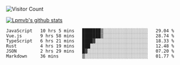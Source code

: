 ![Visitor Count](https://profile-counter.glitch.me/Lpmvb/count.svg)

[![Lpmvb's github stats](https://github-readme-stats.vercel.app/api?username=lpmvb&show_icons=true&title_color=fff&icon_color=79ff97&text_color=9f9f9f&bg_color=151515)](https://github.com/anuraghazra/github-readme-stats)

<!--
Here are some ideas to get you started:

- 🔭 I’m currently working on ...
- 🌱 I’m currently learning ...
- 👯 I’m looking to collaborate on ...
- 🤔 I’m looking for help with ...
- 💬 Ask me about ...
- 📫 How to reach me: ...
- 😄 Pronouns: ...
- ⚡ Fun fact: ...
-->

<!--START_SECTION:waka-->

```text
JavaScript   10 hrs 5 mins   ███████▒░░░░░░░░░░░░░░░░░   29.04 %
Vue.js       9 hrs 58 mins   ███████▒░░░░░░░░░░░░░░░░░   28.74 %
TypeScript   6 hrs 21 mins   ████▓░░░░░░░░░░░░░░░░░░░░   18.33 %
Rust         4 hrs 19 mins   ███░░░░░░░░░░░░░░░░░░░░░░   12.48 %
JSON         2 hrs 29 mins   █▓░░░░░░░░░░░░░░░░░░░░░░░   07.20 %
Markdown     36 mins         ▒░░░░░░░░░░░░░░░░░░░░░░░░   01.77 %
```

<!--END_SECTION:waka-->
